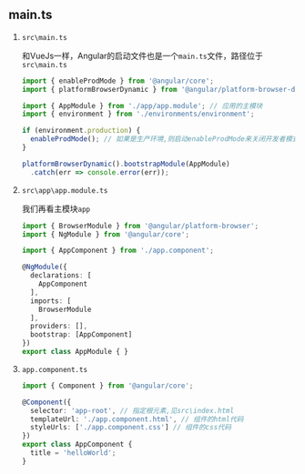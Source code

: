 ## main.ts

1. `src\main.ts`

   和VueJs一样，Angular的启动文件也是一个`main.ts`文件，路径位于`src\main.ts`
   
   ```javascript
   import { enableProdMode } from '@angular/core';
   import { platformBrowserDynamic } from '@angular/platform-browser-dynamic';
   
   import { AppModule } from './app/app.module'; // 应用的主模块
   import { environment } from './environments/environment';
   
   if (environment.production) {
     enableProdMode(); // 如果是生产环境,则启动enableProdMode来关闭开发者模式
   }
   
   platformBrowserDynamic().bootstrapModule(AppModule)
     .catch(err => console.error(err));
   
   ```

2. `src\app\app.module.ts`

   我们再看主模块`app`

   ```typescript
   import { BrowserModule } from '@angular/platform-browser';
   import { NgModule } from '@angular/core';
   
   import { AppComponent } from './app.component';
   
   @NgModule({
     declarations: [
       AppComponent
     ],
     imports: [
       BrowserModule
     ],
     providers: [],
     bootstrap: [AppComponent]
   })
   export class AppModule { }
   
   ```

3. `app.component.ts`

   ```typescript
   import { Component } from '@angular/core';
   
   @Component({
     selector: 'app-root', // 指定根元素,见src\index.html
     templateUrl: './app.component.html', // 组件的html代码
     styleUrls: ['./app.component.css'] // 组件的css代码
   })
   export class AppComponent {
     title = 'helloWorld';
   }
   
   ```

